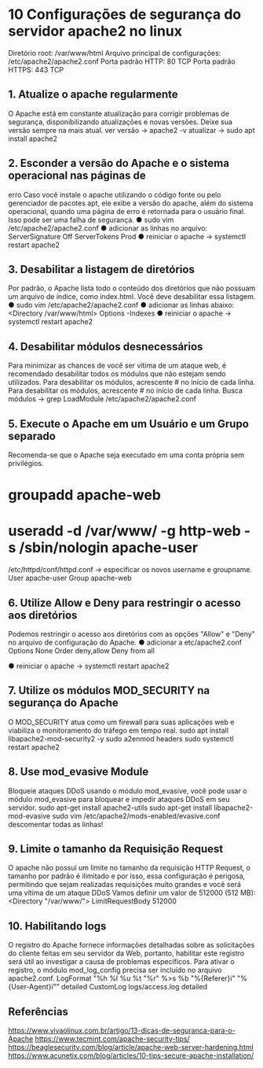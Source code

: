 # 10 Configurações de segurança do servidor apache2 no linux
Diretório root: /var/www/html
Arquivo principal de configurações: /etc/apache2/apache2.conf
Porta padrão HTTP: 80 TCP
Porta padrão HTTPS: 443 TCP
## 1. Atualize o apache regularmente

O Apache está em constante atualização para corrigir problemas de
segurança, disponibilizando atualizações e novas versões. Deixe sua versão sempre
na mais atual.
ver versão -> apache2 -v
atualizar -> sudo apt install apache2
## 2. Esconder a versão do Apache e o sistema operacional nas páginas de
erro
Caso você instale o apache utilizando o código fonte ou pelo gerenciador de
pacotes apt, ele exibe a versão do apache, além do sistema operacional, quando
uma página de erro é retornada para o usuário final. Isso pode ser uma falha de
segurança.
● sudo vim /etc/apache2/apache2.conf
● adicionar as linhas no arquivo:
ServerSignature Off
ServerTokens Prod
● reiniciar o apache -> systemctl restart apache2

## 3. Desabilitar a listagem de diretórios

Por padrão, o Apache lista todo o conteúdo dos diretórios que não possuam
um arquivo de índice, como index.html. Você deve desabilitar essa listagem.
● sudo vim /etc/apache2/apache2.conf
● adicionar as linhas abaixo:
<Directory /var/www/html>
Options -Indexes
</Directory>
● reiniciar o apache -> systemctl restart apache2
## 4. Desabilitar módulos desnecessários

Para minimizar as chances de você ser vítima de um ataque web, é
recomendado desabilitar todos os módulos que não estejam sendo utilizados. Para
desabilitar os módulos, acrescente # no início de cada linha.
Para desabilitar os módulos, acrescente # no início de cada linha.
Busca módulos -> grep LoadModule /etc/apache2/apache2.conf
## 5. Execute o Apache em um Usuário e um Grupo separado

Recomenda-se que o Apache seja executado em uma conta própria sem
privilégios.
# groupadd apache-web
# useradd -d /var/www/ -g http-web -s /sbin/nologin apache-user
/etc/httpd/conf/httpd.conf -> especificar os novos username e groupname.
User apache-user
Group apache-web
## 6. Utilize Allow e Deny para restringir o acesso aos diretórios

Podemos restringir o acesso aos diretórios com as opções "Allow" e "Deny"
no arquivo de configuração do Apache.
● adicionar a etc/apache2.conf
<Directory />
Options None
Order deny,allow
Deny from all
</Directory>

● reiniciar o apache -> systemctl restart apache2
## 7. Utilize os módulos MOD_SECURITY na segurança do Apache

O MOD_SECURITY atua como um firewall para suas aplicações web e
viabiliza o monitoramento do tráfego em tempo real.
sudo apt install libapache2-mod-security2 -y
sudo a2enmod headers
sudo systemctl restart apache2
## 8. Use mod_evasive Module

Bloqueie ataques DDoS usando o módulo mod_evasive, você pode usar o
módulo mod_evasive para bloquear e impedir ataques DDoS em seu servidor.
sudo apt-get install apache2-utils
sudo apt-get install libapache2-mod-evasive
sudo vim /etc/apache2/mods-enabled/evasive.conf
descomentar todas as linhas!
## 9. Limite o tamanho da Requisição Request

O apache não possui um limite no tamanho da requisição HTTP Request, o
tamanho por padrão é ilimitado e por isso, essa configuração é perigosa, permitindo
que sejam realizadas requisições muito grandes e você será uma vítima de um
ataque DDoS
Vamos definir um valor de 512000 (512 MB):
<Directory "/var/www/">
LimitRequestBody 512000
</Directory>
## 10. Habilitando logs

O registro do Apache fornece informações detalhadas sobre as solicitações
do cliente feitas em seu servidor da Web, portanto, habilitar este registro será útil ao
investigar a causa de problemas específicos. Para ativar o registro, o módulo
mod_log_config precisa ser incluído no arquivo apache2.conf.
LogFormat "%h %l %u %t \"%r\" %>s %b \"%{Referer}i\" \"%{User-Agent}i\"" detailed
CustomLog logs/access.log detailed

## Referências
https://www.vivaolinux.com.br/artigo/13-dicas-de-seguranca-para-o-Apache
https://www.tecmint.com/apache-security-tips/
https://beaglesecurity.com/blog/article/apache-web-server-hardening.html
https://www.acunetix.com/blog/articles/10-tips-secure-apache-installation/
